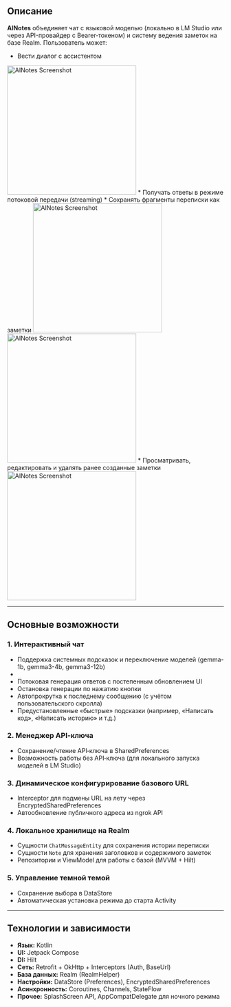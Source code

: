 ## Описание

**AINotes** объединяет чат с языковой моделью (локально в LM Studio или через API-провайдер с Bearer‑токеном) и систему ведения заметок на базе Realm.
Пользователь может:
* Вести диалог с ассистентом
<img src="https://github.com/user-attachments/assets/d80bda05-1305-40e3-b8d1-b6fea20fe415" alt="AINotes Screenshot" width="300"/>
* Получать ответы в режиме потоковой передачи (streaming)
* Сохранять фрагменты переписки как заметки
<img src="https://github.com/user-attachments/assets/553d304d-be53-4c7c-a0ad-5c8fe725759f" alt="AINotes Screenshot" width="300"/>
<img src="https://github.com/user-attachments/assets/3a8eff49-d040-41bb-bdba-003b1710fbd4" alt="AINotes Screenshot" width="300"/>
* Просматривать, редактировать и удалять ранее созданные заметки
<img src="https://github.com/user-attachments/assets/4dfa35aa-84cc-4da3-9d65-9cacf87444aa" alt="AINotes Screenshot" width="300"/>

---

## Основные возможности

### 1. Интерактивный чат

* Поддержка системных подсказок и переключение моделей (gemma-1b, gemma3-4b, gemma3-12b)
* 
* Потоковая генерация ответов с постепенным обновлением UI
* Остановка генерации по нажатию кнопки
* Автопрокрутка к последнему сообщению (с учётом пользовательского скролла)
* Предустановленные «быстрые» подсказки (например, «Написать код», «Написать историю» и т.д.)

### 2. Менеджер API‑ключа

* Сохранение/чтение API‑ключа в SharedPreferences
* Возможность работы без API‑ключа (для локального запуска моделей в LM Studio)

### 3. Динамическое конфигурирование базового URL

* Interceptor для подмены URL на лету через EncryptedSharedPreferences
* Автообновление публичного адреса из ngrok API

### 4. Локальное хранилище на Realm

* Сущности `ChatMessageEntity` для сохранения истории переписки
* Сущности `Note` для хранения заголовков и содержимого заметок
* Репозитории и ViewModel для работы с базой (MVVM + Hilt)

### 5. Управление темной темой

* Сохранение выбора в DataStore
* Автоматическая установка режима до старта Activity

---

## Технологии и зависимости

* **Язык:** Kotlin
* **UI:** Jetpack Compose
* **DI:** Hilt
* **Сеть:** Retrofit + OkHttp + Interceptors (Auth, BaseUrl)
* **База данных:** Realm (RealmHelper)
* **Настройки:** DataStore (Preferences), EncryptedSharedPreferences
* **Асинхронность:** Coroutines, Channels, StateFlow
* **Прочее:** SplashScreen API, AppCompatDelegate для ночного режима

